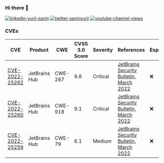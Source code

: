 ### Hi there 👋

[![linkedin-yurii-sanin](https://img.shields.io/badge/Yurii%20Sanin-blue?style=flat-square&logo=linkedin&logoColor=white&link=https://www.linkedin.com/in/yuriisanin)](https://www.linkedin.com/in/yuriisanin)
[![twitter-saninyurii](https://img.shields.io/twitter/follow/saninyurii?style=social)](https://twitter.com/SaninYurii)
[![youtube-channel-views](https://img.shields.io/youtube/channel/views/UCLN2EvGxtnucEdrI21PmJZg?style=social)](https://www.youtube.com/channel/UCLN2EvGxtnucEdrI21PmJZg)

### CVEs

| CVE | Product | CWE | CVSS 3.0 Score | Severity | References | Exploit |
| --- | ------- | --- | -------------- | -------- | ---------- | ------- |
| [CVE-2022-25262](https://nvd.nist.gov/vuln/detail/CVE-2022-25262) | JetBrains Hub | CWE-287 | 9.8 | Critical | [JetBrains Security Bulletin, March 2022](https://www.jetbrains.com/privacy-security/issues-fixed/) | ❌ |
| [CVE-2022-25260](https://nvd.nist.gov/vuln/detail/CVE-2022-25260) | JetBrains Hub | CWE-918 | 9.1 | Critical | [JetBrains Security Bulletin, March 2022](https://www.jetbrains.com/privacy-security/issues-fixed/) | ❌ |
| [CVE-2022-25259](https://nvd.nist.gov/vuln/detail/CVE-2022-25259) | JetBrains Hub | CWE-79 | 6.1 | Medium | [JetBrains Security Bulletin, March 2022](https://www.jetbrains.com/privacy-security/issues-fixed/) | ❌ |
